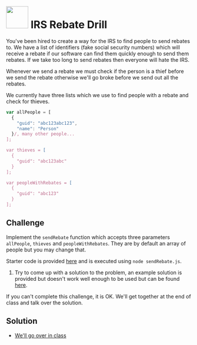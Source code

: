 # <img src="https://cloud.githubusercontent.com/assets/7833470/10423298/ea833a68-7079-11e5-84f8-0a925ab96893.png" width="60">  IRS Rebate Drill

You've been hired to create a way for the IRS to find people to send rebates to. We have a list of identifiers (fake social security numbers) which will receive a rebate if our software can find them quickly enough to send them rebates. If we take too long to send rebates then everyone will hate the IRS.

Whenever we send a rebate we must check if the person is a thief before we send the rebate otherwise we'll go broke before we send out all the rebates.

We currently have three lists which we use to find people with a rebate and check for thieves.

```js
var allPeople = [
  {
    "guid": "abc123abc123",
    "name": "Person"
  }/, many other people...
];

var thieves = [
  {
    "guid": "abc123abc"
  }
];

var peopleWithRebates = [
  {
    "guid": "abc123"
  }
];
```

## Challenge

Implement the `sendRebate` function which accepts three parameters `allPeople`, `thieves` and `peopleWithRebates`. They are by default an array of people but you may change that.

Starter code is provided <a href="https://github.com/sf-wdi-24/irs-rebate" target="_blank">here</a> and is executed using `node sendRebate.js`.

1. Try to come up with a solution to the problem, an example solution is provided but doesn't work well enough to be used but can be found <a href="https://github.com/sf-wdi-24/irs-rebate/compare/example-solution" target="_blank">here</a>.

If you can't complete this challenge, it is OK. We'll get together at the end of class and talk over the solution.

## Solution

* <a href="https://github.com/sf-wdi-24/irs-rebate/compare/solution" target="_blank">We'll go over in class</a>
